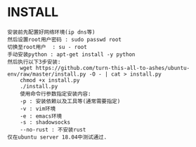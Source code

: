 # INSTALL
    安装前先配置好网络环境(ip dns等)
    然后设置root用户密码 : sudo passwd root
    切换至root用户  : su - root
    手动安装python : apt-get install -y python
    然后执行以下3步安装:
        wget https://github.com/turn-this-all-to-ashes/ubuntu-env/raw/master/install.py -O - | cat > install.py
        chmod +x install.py
        ./install.py
        使用命令行参数指定安装内容:
        -p : 安装依赖以及工具等(通常需要指定)
        -v : vim环境
        -e : emacs环境
        -s : shadowsocks
        --no-rust : 不安装rust
    仅在ubuntu server 18.04中测试通过.
